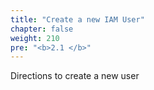 ```yaml
---
title: "Create a new IAM User"
chapter: false
weight: 210
pre: "<b>2.1 </b>"
---
```


Directions to create a new user
